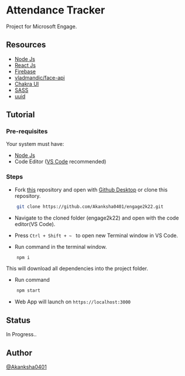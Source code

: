 # Attendance Tracker

Project for Microsoft Engage.

## Resources

- [Node Js](https://nodejs.org/en/)
- [React Js](https://reactjs.org/)
- [Firebase](https://firebase.google.com/?gclid=CjwKCAjwkMeUBhBuEiwA4hpqECgDZxyyZqHUjrBCTGSfVJesOKJOQmSOrqXtme970GS7qoo1KiMbjhoC7EQQAvD_BwE&gclsrc=aw.ds)
- [vladmandic/face-api](https://github.com/vladmandic/face-api)
- [Chakra UI](https://chakra-ui.com/)
- [SASS](https://sass-lang.com/)
- [uuid](https://www.npmjs.com/package/uuid)

## Tutorial

### Pre-requisites

Your system must have:
- [Node Js](https://nodejs.org/en/)
- Code Editor ([VS Code](https://code.visualstudio.com/) recommended)

### Steps

- Fork [this](https://github.com/Akanksha0401/engage2k22) repository and open with [Github Desktop](x-github-client://openRepo/https://github.com/Akanksha0401/engage2k22) or clone this repository.

```bash
    git clone https://github.com/Akanksha0401/engage2k22.git
```
- Navigate to the cloned folder (engage2k22) and open with the code editor(VS Code).

- Press `Ctrl + Shift + ~ ` to open new Terminal window in VS Code.

- Run command in the terminal window.

```bash
    npm i
```
This will download all dependencies into the project folder.

- Run command
```bash
    npm start
```
- Web App will launch on `https://localhost:3000`
## Status

In Progress..

## Author

[@Akanksha0401](https://github.com/Akanksha0401)